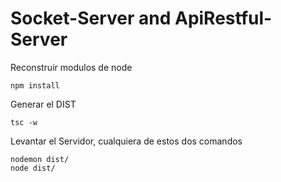 

# Socket-Server and ApiRestful-Server

Reconstruir modulos de node
```
npm install

```

Generar el DIST

```
tsc -w

```
Levantar el Servidor, cualquiera de estos dos comandos

```
nodemon dist/
node dist/

```